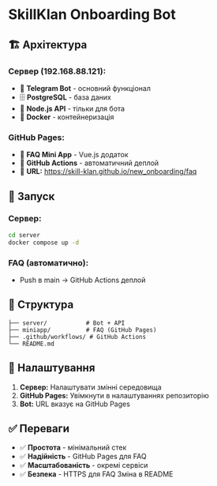 # SkillKlan Onboarding Bot

## 🏗️ Архітектура

### **Сервер (192.168.88.121):**
- 🤖 **Telegram Bot** - основний функціонал
- 🗄️ **PostgreSQL** - база даних
- 🔌 **Node.js API** - тільки для бота
- 🐳 **Docker** - контейнеризація

### **GitHub Pages:**
- 📱 **FAQ Mini App** - Vue.js додаток
- 🚀 **GitHub Actions** - автоматичний деплой
- 🔗 **URL:** https://skill-klan.github.io/new_onboarding/faq

## 🚀 Запуск

### Сервер:
```bash
cd server
docker compose up -d
```

### FAQ (автоматично):
- Push в main → GitHub Actions деплой

## 📁 Структура

```
├── server/           # Bot + API
├── miniapp/          # FAQ (GitHub Pages)
├── .github/workflows/ # GitHub Actions
└── README.md
```

## 🔧 Налаштування

1. **Сервер:** Налаштувати змінні середовища
2. **GitHub Pages:** Увімкнути в налаштуваннях репозиторію
3. **Bot:** URL вказує на GitHub Pages

## ✅ Переваги

- ✅ **Простота** - мінімальний стек
- ✅ **Надійність** - GitHub Pages для FAQ
- ✅ **Масштабованість** - окремі сервіси
- ✅ **Безпека** - HTTPS для FAQ
Зміна в README
